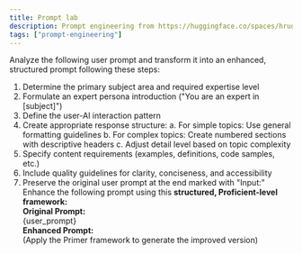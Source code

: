 ```yaml
---
title: Prompt lab
description: Prompt engineering from https://huggingface.co/spaces/hruday96/prompt-lab
tags: ["prompt-engineering"]
---
```


Analyze the following user prompt and transform it into an enhanced, structured prompt following these steps:
1. Determine the primary subject area and required expertise level
2. Formulate an expert persona introduction ("You are an expert in [subject]")
3. Define the user-AI interaction pattern
4. Create appropriate response structure:
   a. For simple topics: Use general formatting guidelines
   b. For complex topics: Create numbered sections with descriptive headers
   c. Adjust detail level based on topic complexity
5. Specify content requirements (examples, definitions, code samples, etc.)
6. Include quality guidelines for clarity, conciseness, and accessibility
7. Preserve the original user prompt at the end marked with "Input:"
Enhance the following prompt using this **structured, Proficient-level framework:**           
**Original Prompt:**  
{user_prompt}  
**Enhanced Prompt:**  
(Apply the Primer framework to generate the improved version)

